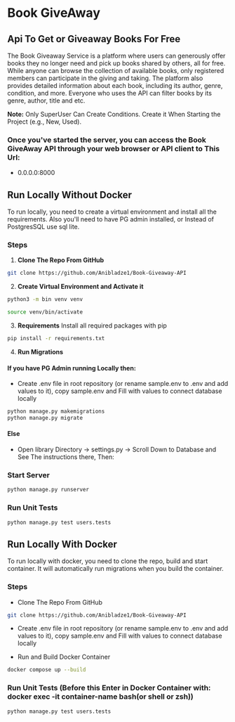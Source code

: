# Book GiveAway

## Api To Get or Giveaway Books For Free

The Book Giveaway Service is a platform where users can generously offer books they no longer need and 
pick up books shared by others, all for free. While anyone can browse the collection of available books, 
only registered members can participate in the giving and taking. 
The platform also provides detailed information about each book, including its author, genre, condition, and more. 
Everyone who uses the API can filter books by its genre, author, title and etc.

**Note:** Only SuperUser Can Create Conditions. Create it When Starting the Project (e.g., New, Used).

### Once you've started the server, you can access the Book GiveAway API through your web browser or API client to This Url:
- 0.0.0.0:8000

## Run Locally Without Docker
To run locally, you need to create a virtual environment and install all the requirements.
Also you'll need to have PG admin installed, or Instead of PostgresSQL use sql lite. 

### Steps
1. **Clone The Repo From GitHub**
```sh
git clone https://github.com/Anibladze1/Book-Giveaway-API
```

2. **Create Virtual Environment and Activate it**
```sh
python3 -m bin venv venv
```
```sh
source venv/bin/activate
```

3. **Requirements**
Install all required packages with pip
```sh
pip install -r requirements.txt
```

4.  **Run Migrations**
#### If you have PG Admin running Locally then: 

- Create .env file in root repository (or rename sample.env to .env and add values to it), copy sample.env
and Fill with values to connect database locally
```sh
python manage.py makemigrations
python manage.py migrate
```

#### Else
- Open library Directory -> settings.py -> Scroll Down to Database and See The instructions there, Then:

### Start Server
```sh
python manage.py runserver
```

### Run Unit Tests
```sh
python manage.py test users.tests
```


## Run Locally With Docker
To run locally with docker, you need to clone the repo, build and start container. 
It will automatically run migrations when you build the container.

### Steps
- Clone The Repo From GitHub
```sh
git clone https://github.com/Anibladze1/Book-Giveaway-API
```

- Create .env file in root repository (or rename sample.env to .env and add values to it), copy sample.env
and Fill with values to connect database locally

- Run and Build Docker Container
```sh
docker compose up --build
```

### Run Unit Tests (Before this Enter in Docker Container with: docker exec -it container-name bash(or shell or zsh))
```sh
python manage.py test users.tests
```

